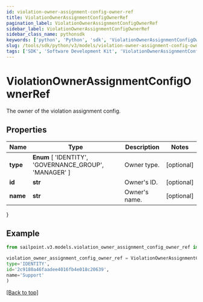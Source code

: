 ```yaml
---
id: violation-owner-assignment-config-owner-ref
title: ViolationOwnerAssignmentConfigOwnerRef
pagination_label: ViolationOwnerAssignmentConfigOwnerRef
sidebar_label: ViolationOwnerAssignmentConfigOwnerRef
sidebar_class_name: pythonsdk
keywords: ['python', 'Python', 'sdk', 'ViolationOwnerAssignmentConfigOwnerRef', 'ViolationOwnerAssignmentConfigOwnerRef'] 
slug: /tools/sdk/python/v3/models/violation-owner-assignment-config-owner-ref
tags: ['SDK', 'Software Development Kit', 'ViolationOwnerAssignmentConfigOwnerRef', 'ViolationOwnerAssignmentConfigOwnerRef']
---
```


# ViolationOwnerAssignmentConfigOwnerRef

The owner of the violation assignment config.

## Properties

Name | Type | Description | Notes
------------ | ------------- | ------------- | -------------
**type** |  **Enum** [  'IDENTITY',    'GOVERNANCE_GROUP',    'MANAGER' ] | Owner type. | [optional] 
**id** | **str** | Owner's ID. | [optional] 
**name** | **str** | Owner's name. | [optional] 
}

## Example

```python
from sailpoint.v3.models.violation_owner_assignment_config_owner_ref import ViolationOwnerAssignmentConfigOwnerRef

violation_owner_assignment_config_owner_ref = ViolationOwnerAssignmentConfigOwnerRef(
type='IDENTITY',
id='2c9180a46faadee4016fb4e018c20639',
name='Support'
)

```
[[Back to top]](#) 

